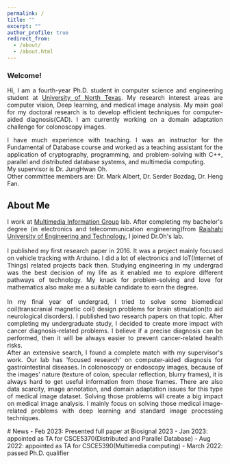 ```yaml
---
permalink: /
title: ""
excerpt: ""
author_profile: true
redirect_from: 
  - /about/
  - /about.html
---
```

### Welcome!
<p align="justify">
Hi, I am a fourth-year Ph.D. student in computer science and engineering student at <a href="https://www.unt.edu" target="_blank"> University of North Texas</a>. My research interest areas are computer vision, Deep learning, and medical image analysis. My main goal for my doctoral research is to develop efficient techniques for computer-aided diagnosis(CAD). I am currently working on a domain adaptation challenge for colonoscopy images.
</p>
<p align="justify">
I have much experience with teaching. I was an instructor for the Fundamental of Database course and worked as a teaching assistant for the application of cryptography, programming, and problem-solving with C++, parallel and distributed database systems, and multimedia computing.
<br>My supervisor is Dr. JungHwan Oh.
<br> Other committee members are:
Dr. Mark Albert, Dr. Serder Bozdag, Dr. Heng Fan.
</p>

## About Me
<p align="justify">
I work at <a href="http://www.cse.unt.edu/~jhoh/" target="_blank">Multimedia Information Group</a> lab.
After completing my bachelor's degree (in electronics and telecommunication engineering)from <a href="https://www.ruet.ac.bd/" target="_blank"> Rajshahi University of Engineering and Technology</a>, I joined Dr.Oh's lab.
<br>
<br>
I published my first research paper in 2016. It was a project mainly focused on vehicle tracking with Arduino. I did a lot of electronics and IoT(Internet of Things) related projects back then. Studying engineering in my undergrad was the best decision of my life  as it enabled me to explore different pathways of technology. My knack for problem-solving and love for mathematics also make me a suitable candidate to earn the degree. 
<br>
<br>
In my final year of undergrad, I tried to solve some biomedical coil(transcranial magnetic coil) design problems for brain stimulation(to aid neurological disorders). I published two  research papers on that topic. After completing my undergraduate study, I decided to create more impact with cancer diagnosis-related problems. I believe if a precise diagnosis can be performed, then it will be always easier to prevent cancer-related health risks.
<br>
After an extensive search, I found a complete match with my supervisor's work. Our lab has 'focused research' on computer-aided diagnosis for gastrointestinal diseases. In colonoscopy or endoscopy images, because of the images' nature (texture of colon, specular reflection, blurry frames), it is always hard to get useful information from those frames. There are also data scarcity, image annotation, and domain adaptation issues for this type of medical image dataset. Solving those problems will create a big impact on medical image analysis. I mainly focus on solving those medical image-related problems with deep learning and standard image processing techniques.
</p>
# News 
- Feb 2023: Presented full paper at Biosignal 2023
- Jan 2023: appointed as TA for CSCE5370(Distributed and Parallel Database)
- Aug 2022: appointed as TA for CSCE5390(Multimedia computing)
- March 2022: passed Ph.D. qualifier
